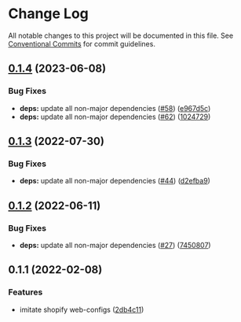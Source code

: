 # Change Log

All notable changes to this project will be documented in this file.
See [Conventional Commits](https://conventionalcommits.org) for commit guidelines.

## [0.1.4](https://github.com/thundermiracle/web-configs/compare/@web-configs/browserslist-config@0.1.3...@web-configs/browserslist-config@0.1.4) (2023-06-08)


### Bug Fixes

* **deps:** update all non-major dependencies ([#58](https://github.com/thundermiracle/web-configs/issues/58)) ([e967d5c](https://github.com/thundermiracle/web-configs/commit/e967d5c9ab78de64973f1d9a3617cdf431c93af7))
* **deps:** update all non-major dependencies ([#62](https://github.com/thundermiracle/web-configs/issues/62)) ([1024729](https://github.com/thundermiracle/web-configs/commit/102472924c904fd1085202f450205e50f4d06093))





## [0.1.3](https://github.com/thundermiracle/web-configs/compare/@web-configs/browserslist-config@0.1.2...@web-configs/browserslist-config@0.1.3) (2022-07-30)


### Bug Fixes

* **deps:** update all non-major dependencies ([#44](https://github.com/thundermiracle/web-configs/issues/44)) ([d2efba9](https://github.com/thundermiracle/web-configs/commit/d2efba9710f60c28df71a90e37efe0168dd8c223))





## [0.1.2](https://github.com/thundermiracle/web-configs/compare/@web-configs/browserslist-config@0.1.1...@web-configs/browserslist-config@0.1.2) (2022-06-11)


### Bug Fixes

* **deps:** update all non-major dependencies ([#27](https://github.com/thundermiracle/web-configs/issues/27)) ([7450807](https://github.com/thundermiracle/web-configs/commit/745080797c260ab9d4da8651a5eb2f0e4bff5878))





## 0.1.1 (2022-02-08)


### Features

* imitate shopify web-configs ([2db4c11](https://github.com/thundermiracle/web-configs/commit/2db4c11951096e2e9957c892682af9f1804598fe))
